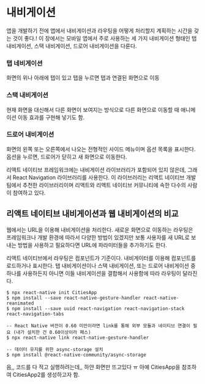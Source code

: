# 내비게이션

앱을 개발하기 전에 앱에서 내비게이션과 라우팅을 어떻게 처리할지 계획하는 시간을 갖는 것이 좋다.! 이 장에서는 모바일 앱에서 주로 사용하는 세 가지 내비게이션 형태인 탭 내비게이션, 스택 내비게이션, 드로어 내비게이션을 다룬다.

### 탭 네비게이션 ###
화면의 위나 아래에 탭이 있고 탭을 누르면 탭과 연결된 화면으로 이동

### 스택 내비게이션 ###
현재 화면을 대신해서 다른 화면이 보여지는 방식으로 다른 화면으로 이동할 때 애니메이션 이동 효과를 구현해 넣기도 함. 

### 드로어 내비게이션 ###
화면의 왼쪽 또는 오른쪽에서 나오는 전형적인 사이드 메뉴이며 옵션 목록을 표시한다. 옵션을 누르면, 드로어가 닫히고 새 화면으로 이동한다. 

리액트 네이티브 프레임워크에는 내비게이션 라이브러리가 포함되어 있지 않은데, 그래서 React Navigation 라이브러리를 사용한다. 이 라이브러리는 리액트 네이티브 개발팀에서 추천한 라이브러리이며 리액트와 리액트 네이티브 커뮤니티에 속한 다수의 사람이 참여하고 있다. 

## 리액트 네이티브 내비게이션과 웹 내비게이션의 비교

웹에서는 URL을 이용해 내비게이션을 처리한다. 새로운 화면으로 이동하는 라우팅은 프레임워크나 개발 환경에 따라서 다양한 방법이 있겠지만 보통 사용자를 새 URL로 보내는 방법을 사용하고 필요하다면 URL에 파라미터들을 추가하기도 한다.

리액트 네이티브에서 라우팅은 컴포넌트가 기준이다. 내비게이터를 이용해 컴포넌트를 로드하거나 표시한다. 탭 내비게이션이나 스택 내비게이션, 또는 드로어 내비게이션 중 하나를 사용하든지 아니면 이들 내비게이션을 결합해서 사용함에 따라 라우팅이 달라진다.

```
$ npx react-native init CitiesApp
$ npm install --save react-native-gesture-handler react-native-reanimated
$ npm install --save uuid react-navigation react-navigation-stack react-navigation-tabs

-- React Native 버전이 0.60 미만이라면 link를 통해 외부 모듈과 네이티브 연결이 필요 (내가 설치한 건 0.60이상이라 패스)
$ npx react-native link react-native-gesture-handler

-- 데이터 유지를 위한 async-storage 설치
$ npm install @react-native-community/async-storage
```
음,, 코드를 다 적고 실행하려는데,, 하얀 화면만 뜨고있다 ㅠ 아예 CitiesApp을 참조하여 CitiesApp2를 생성하고자 함.